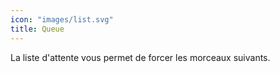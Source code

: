 ```yaml
---
icon: "images/list.svg"
title: Queue
---
```

La liste d'attente vous permet de forcer les morceaux suivants.
